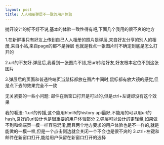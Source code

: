 ```yaml
---
layout: post
title: 人人相册弹层不一致的用户体验
---
```


抛开设计的好不好不说,基本的体验一致性得有吧,下面几个我用的很不爽的地方

1.在新鲜事只有好友上传到自己人人相册的照片是弹层,来自好友分享的别人的相册,来自小站,来自page的都不是弹层
也就是我点一张图片时不确定到底是怎么打开的

2.url的不友好.弹层后,我看到一张图片不错,把url传给好友,好友根本定位不到这张图片

3.弹层后的页面和普通终端页当鼠标都放在图片中间时,鼠标都有放大镜的感觉,但是点下去的效果完全不一致

无关紧要的一些小问题:
邮件在新窗口打开是可以的,但是ctrl+左键却没有这个效果

我的看法:
1.url的传播,这个能用html5的history api最好,不能用的可以用url的hash,良好的url设计也是很重要的用户体验部分
2.弹层可以设计的更轻量,如果做不到和终端页一模一样容易混淆,而且两个地方要求的用户体验也是不一样的,就是能做的一模一样,但是一个点击侧边就会关闭一个不会也是很不爽的
3.ctrl+左键和邮件在新窗口打开,能给用户保留在新窗口打开的选择